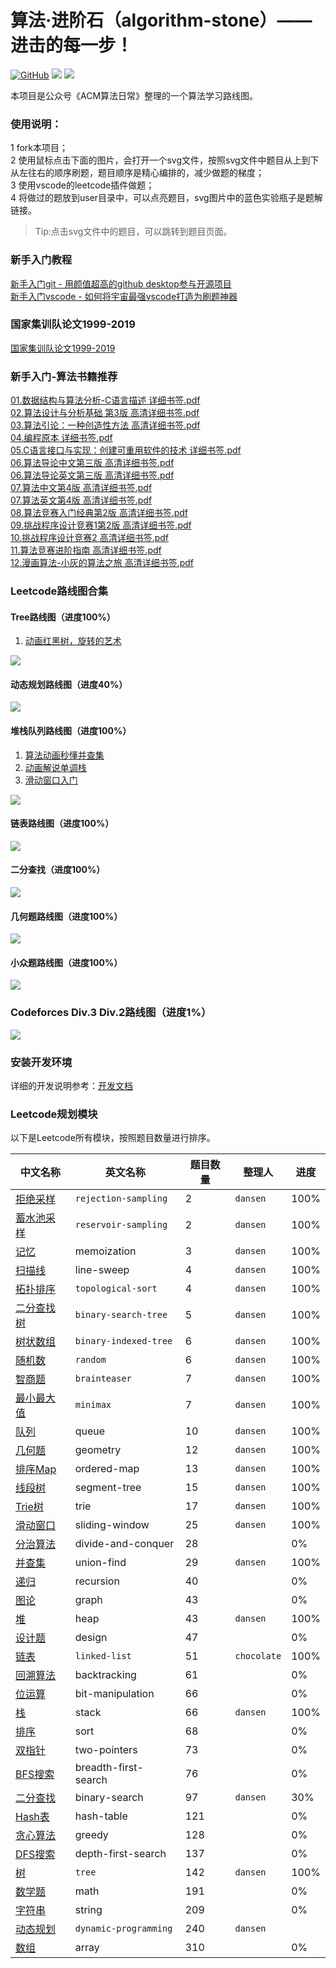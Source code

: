 # 算法·进阶石（algorithm-stone）—— 进击的每一步！

<p align='left'>
<a href="https://github.com/acm-clan/algorithm-stone" target="_blank"><img alt="GitHub" src="https://img.shields.io/github/stars/acm-clan/algorithm-stone?label=Stars&style=flat-square&logo=GitHub"></a>    <a href="https://oss.v8cloud.cn/markdown/72eeefe8497133dd56bbe3c56c794278.png" target="_blank"><img src="https://img.shields.io/badge/公众号-@ACM算法日常-000000.svg?style=flat-square&logo=WeChat"></a>    <a href="https://www.zhihu.com/people/acm-clan" target="_blank"><img src="https://img.shields.io/badge/知乎-@ACM算法日常-000000.svg?style=flat-square&logo=Zhihu"></a>
</p>

本项目是公众号《ACM算法日常》整理的一个算法学习路线图。

### 使用说明：
1 fork本项目；  
2 使用鼠标点击下面的图片，会打开一个svg文件，按照svg文件中题目从上到下从左往右的顺序刷题，题目顺序是精心编排的，减少做题的梯度；  
3 使用vscode的leetcode插件做题；  
4 将做过的题放到user目录中，可以点亮题目，svg图片中的蓝色实验瓶子是题解链接。  

> Tip:点击svg文件中的题目，可以跳转到题目页面。

### 新手入门教程
[新手入门git - 用颜值超高的github desktop参与开源项目](docs/how_to_use_git.md)  
[新手入门vscode - 如何将宇宙最强vscode打造为刷题神器](docs/how_to_use_vscode.md)  

### 国家集训队论文1999-2019
[国家集训队论文1999-2019](https://v8cloud.oss-cn-hangzhou.aliyuncs.com/acm-clan/book/%E5%9B%BD%E5%AE%B6%E9%9B%86%E8%AE%AD%E9%98%9F%E8%AE%BA%E6%96%871999-2019.zip)  

### 新手入门-算法书籍推荐
[01.数据结构与算法分析-C语言描述 详细书签.pdf](https://oss.v8cloud.cn/acm-clan/book/algorithm/01.%E6%95%B0%E6%8D%AE%E7%BB%93%E6%9E%84%E4%B8%8E%E7%AE%97%E6%B3%95%E5%88%86%E6%9E%90-C%E8%AF%AD%E8%A8%80%E6%8F%8F%E8%BF%B0%20%E8%AF%A6%E7%BB%86%E4%B9%A6%E7%AD%BE.pdf)<br>
[02.算法设计与分析基础  第3版 高清详细书签.pdf](https://v8cloud.oss-cn-hangzhou.aliyuncs.com/acm-clan/book/algorithm/02.%E7%AE%97%E6%B3%95%E8%AE%BE%E8%AE%A1%E4%B8%8E%E5%88%86%E6%9E%90%E5%9F%BA%E7%A1%80%20%20%E7%AC%AC3%E7%89%88%20%E9%AB%98%E6%B8%85%E8%AF%A6%E7%BB%86%E4%B9%A6%E7%AD%BE.pdf)<br>
[03.算法引论：一种创造性方法 高清详细书签.pdf](https://v8cloud.oss-cn-hangzhou.aliyuncs.com/acm-clan/book/algorithm/03.%E7%AE%97%E6%B3%95%E5%BC%95%E8%AE%BA%EF%BC%9A%E4%B8%80%E7%A7%8D%E5%88%9B%E9%80%A0%E6%80%A7%E6%96%B9%E6%B3%95%20%E9%AB%98%E6%B8%85%E8%AF%A6%E7%BB%86%E4%B9%A6%E7%AD%BE.pdf)<br>
[04.编程原本 详细书签.pdf](https://v8cloud.oss-cn-hangzhou.aliyuncs.com/acm-clan/book/algorithm/04.%E7%BC%96%E7%A8%8B%E5%8E%9F%E6%9C%AC%20%E8%AF%A6%E7%BB%86%E4%B9%A6%E7%AD%BE.pdf)<br>
[05.C语言接口与实现：创建可重用软件的技术 详细书签.pdf](https://v8cloud.oss-cn-hangzhou.aliyuncs.com/acm-clan/book/algorithm/05.C%E8%AF%AD%E8%A8%80%E6%8E%A5%E5%8F%A3%E4%B8%8E%E5%AE%9E%E7%8E%B0%EF%BC%9A%E5%88%9B%E5%BB%BA%E5%8F%AF%E9%87%8D%E7%94%A8%E8%BD%AF%E4%BB%B6%E7%9A%84%E6%8A%80%E6%9C%AF%20%E8%AF%A6%E7%BB%86%E4%B9%A6%E7%AD%BE.pdf)<br>
[06.算法导论中文第三版 高清详细书签.pdf](https://v8cloud.oss-cn-hangzhou.aliyuncs.com/acm-clan/book/algorithm/06.%E7%AE%97%E6%B3%95%E5%AF%BC%E8%AE%BA%E4%B8%AD%E6%96%87%E7%AC%AC%E4%B8%89%E7%89%88%20%E9%AB%98%E6%B8%85%E8%AF%A6%E7%BB%86%E4%B9%A6%E7%AD%BE.pdf)<br>
[06.算法导论英文第三版 高清详细书签.pdf](https://v8cloud.oss-cn-hangzhou.aliyuncs.com/acm-clan/book/algorithm/06.%E7%AE%97%E6%B3%95%E5%AF%BC%E8%AE%BA%E8%8B%B1%E6%96%87%E7%AC%AC%E4%B8%89%E7%89%88%20%E9%AB%98%E6%B8%85%E8%AF%A6%E7%BB%86%E4%B9%A6%E7%AD%BE.pdf)<br>
[07.算法中文第4版 高清详细书签.pdf](https://v8cloud.oss-cn-hangzhou.aliyuncs.com/acm-clan/book/algorithm/07.%E7%AE%97%E6%B3%95%E4%B8%AD%E6%96%87%E7%AC%AC4%E7%89%88%20%E9%AB%98%E6%B8%85%E8%AF%A6%E7%BB%86%E4%B9%A6%E7%AD%BE.pdf)<br>
[07.算法英文第4版 高清详细书签.pdf](https://v8cloud.oss-cn-hangzhou.aliyuncs.com/acm-clan/book/algorithm/07.%E7%AE%97%E6%B3%95%E8%8B%B1%E6%96%87%E7%AC%AC4%E7%89%88%20%E9%AB%98%E6%B8%85%E8%AF%A6%E7%BB%86%E4%B9%A6%E7%AD%BE.pdf)<br>
[08.算法竞赛入门经典第2版 高清详细书签.pdf](https://v8cloud.oss-cn-hangzhou.aliyuncs.com/acm-clan/book/algorithm/08.%E7%AE%97%E6%B3%95%E7%AB%9E%E8%B5%9B%E5%85%A5%E9%97%A8%E7%BB%8F%E5%85%B8%E7%AC%AC2%E7%89%88%20%E9%AB%98%E6%B8%85%E8%AF%A6%E7%BB%86%E4%B9%A6%E7%AD%BE.pdf)<br>
[09.挑战程序设计竞赛1第2版 高清详细书签.pdf](https://v8cloud.oss-cn-hangzhou.aliyuncs.com/acm-clan/book/algorithm/09.%E6%8C%91%E6%88%98%E7%A8%8B%E5%BA%8F%E8%AE%BE%E8%AE%A1%E7%AB%9E%E8%B5%9B1%E7%AC%AC2%E7%89%88%20%E9%AB%98%E6%B8%85%E8%AF%A6%E7%BB%86%E4%B9%A6%E7%AD%BE.pdf)<br>
[10.挑战程序设计竞赛2 高清详细书签.pdf](https://v8cloud.oss-cn-hangzhou.aliyuncs.com/acm-clan/book/algorithm/10.%E6%8C%91%E6%88%98%E7%A8%8B%E5%BA%8F%E8%AE%BE%E8%AE%A1%E7%AB%9E%E8%B5%9B2%20%E9%AB%98%E6%B8%85%E8%AF%A6%E7%BB%86%E4%B9%A6%E7%AD%BE.pdf)<br>
[11.算法竞赛进阶指南 高清详细书签.pdf](https://v8cloud.oss-cn-hangzhou.aliyuncs.com/acm-clan/book/algorithm/11.%E7%AE%97%E6%B3%95%E7%AB%9E%E8%B5%9B%E8%BF%9B%E9%98%B6%E6%8C%87%E5%8D%97%20%E9%AB%98%E6%B8%85%E8%AF%A6%E7%BB%86%E4%B9%A6%E7%AD%BE.pdf)<br>
[12.漫画算法-小灰的算法之旅 高清详细书签.pdf](https://v8cloud.oss-cn-hangzhou.aliyuncs.com/acm-clan/book/algorithm/12.%E6%BC%AB%E7%94%BB%E7%AE%97%E6%B3%95-%E5%B0%8F%E7%81%B0%E7%9A%84%E7%AE%97%E6%B3%95%E4%B9%8B%E6%97%85%20%E9%AB%98%E6%B8%85%E8%AF%A6%E7%BB%86%E4%B9%A6%E7%AD%BE.pdf)<br>

### Leetcode路线图合集

#### Tree路线图（进度100%）
1. [动画红黑树，旋转的艺术](https://mp.weixin.qq.com/s/2AfnnCALekwo4K_okRdpNg)  
<img src="https://raw.githubusercontent.com/acm-clan/algorithm-stone/main/images/leetcode_tree.svg">

#### 动态规划路线图（进度40%）
<img src="https://raw.githubusercontent.com/acm-clan/algorithm-stone/main/images/leetcode_dp.svg">

<!-- #### 并查集路线图（进度10%）
<img src="https://raw.githubusercontent.com/acm-clan/algorithm-stone/main/images/leetcode_union_find.svg"> -->

#### 堆栈队列路线图（进度100%）
1. [算法动画秒懂并查集](https://mp.weixin.qq.com/s/rF5bohHf3XfstGkjBawBuw)
2. [动画解说单调栈](https://mp.weixin.qq.com/s/XsYD1lkiILcMcd3_vRws7A)  
3. [滑动窗口入门](https://mp.weixin.qq.com/s/InpmYAfeesc7MHMCV50b-Q)  
<img src="https://raw.githubusercontent.com/acm-clan/algorithm-stone/main/images/leetcode_heap_stack_queue.svg">

#### 链表路线图（进度100%）
<img src="https://raw.githubusercontent.com/acm-clan/algorithm-stone/main/images/leetcode_linked_list.svg">

#### 二分查找（进度100%）
<img src="https://raw.githubusercontent.com/acm-clan/algorithm-stone/main/images/leetcode_binary_search.svg">

#### 几何题路线图（进度100%）
<img src="https://raw.githubusercontent.com/acm-clan/algorithm-stone/main/images/leetcode_geometry.svg">

#### 小众题路线图（进度100%）
<img src="https://raw.githubusercontent.com/acm-clan/algorithm-stone/main/images/leetcode_mini.svg">

### Codeforces Div.3 Div.2路线图（进度1%）
<img src="https://raw.githubusercontent.com/acm-clan/algorithm-stone/main/images/codeforces.svg">

### 安装开发环境

详细的开发说明参考：[开发文档](https://github.com/acm-clan/algorithm-stone/blob/main/docs/dev_zh.md)

### Leetcode规划模块
以下是Leetcode所有模块，按照题目数量进行排序。  

| 中文名称 | 英文名称 | 题目数量 | 整理人 | 进度 |
| ---- | ---- | ---- | ---- | ---- |
|[拒绝采样](https://leetcode-cn.com/tag/rejection-sampling)| `rejection-sampling`| 2 | `dansen` | 100% |  
|[蓄水池采样](https://leetcode-cn.com/tag/reservoir-sampling)| `reservoir-sampling` | 2 |`dansen` | 100% |  
|[记忆](https://leetcode-cn.com/tag/memoization)| memoization | 3 | `dansen`| 100% |  
|[扫描线](https://leetcode-cn.com/tag/line-sweep)| line-sweep | 4 |`dansen` | 100% |  
|[拓扑排序](https://leetcode-cn.com/tag/topological-sort)| `topological-sort` | 4 |`dansen` | 100% |  
|[二分查找树](https://leetcode-cn.com/tag/binary-search-tree)| `binary-search-tree` | 5 |`dansen` | 100% |  
|[树状数组](https://leetcode-cn.com/tag/binary-indexed-tree)| `binary-indexed-tree` | 6 |`dansen` | 100% |  
|[随机数](https://leetcode-cn.com/tag/random)| `random`  | 6 |`dansen` | 100% |
|[智商题](https://leetcode-cn.com/tag/brainteaser)| `brainteaser`  | 7 |`dansen` | 100% |
|[最小最大值](https://leetcode-cn.com/tag/minimax)| `minimax`  | 7 |`dansen` | 100% |
|[队列](https://leetcode-cn.com/tag/queue)| queue  | 10 |`dansen` | 100% |
|[几何题](https://leetcode-cn.com/tag/geometry)| geometry  | 12 | `dansen`| 100% |
|[排序Map](https://leetcode-cn.com/tag/ordered-map)| ordered-map  | 13 |`dansen` | 100% |
|[线段树](https://leetcode-cn.com/tag/segment-tree)| segment-tree  | 15 |`dansen` | 100% |
|[Trie树](https://leetcode-cn.com/tag/trie)| trie  | 17 |`dansen` | 100% |
|[滑动窗口](https://leetcode-cn.com/tag/sliding-window)| sliding-window  | 25 |`dansen` | 100% |
|[分治算法](https://leetcode-cn.com/tag/divide-and-conquer)| divide-and-conquer  | 28 | | 0% |
|[并查集](https://leetcode-cn.com/tag/union-find)| union-find  |  29  |`dansen` | 100% |
|[递归](https://leetcode-cn.com/tag/recursion)| recursion  | 40 | | 0% |
|[图论](https://leetcode-cn.com/tag/graph)| graph  | 43 | | 0% |
|[堆](https://leetcode-cn.com/tag/heap)| heap  |43  |`dansen` | 100% |
|[设计题](https://leetcode-cn.com/tag/design)| design  | 47 | | 0% |
|[链表](https://leetcode-cn.com/tag/linked-list)| `linked-list` | 51 |`chocolate` | 100% |
|[回溯算法](https://leetcode-cn.com/tag/backtracking)| backtracking  | 61 | | 0% |
|[位运算](https://leetcode-cn.com/tag/bit-manipulation)| bit-manipulation  | 66 | | 0% |
|[栈](https://leetcode-cn.com/tag/stack)| stack  | 66 |`dansen` | 100% |
|[排序](https://leetcode-cn.com/tag/sort)| sort  |68  | | 0% |
|[双指针](https://leetcode-cn.com/tag/two-pointers)| two-pointers  | 73 | | 0% |
|[BFS搜索](https://leetcode-cn.com/tag/breadth-first-search)| breadth-first-search  | 76 | | 0% |
|[二分查找](https://leetcode-cn.com/tag/binary-search)| binary-search  | 97 | `dansen`| 30% |
|[Hash表](https://leetcode-cn.com/tag/hash-table)| hash-table  | 121 | | 0% |
|[贪心算法](https://leetcode-cn.com/tag/greedy)| greedy  | 128 | | 0% |
|[DFS搜索](https://leetcode-cn.com/tag/depth-first-search)| depth-first-search  | 137 | | 0% |
|[树](https://leetcode-cn.com/tag/tree)| `tree`  | 142 |`dansen` | 100% |
|[数学题](https://leetcode-cn.com/tag/math)| math  | 191 | | 0% |
|[字符串](https://leetcode-cn.com/tag/string)| string  | 209 | | 0% |
|[动态规划](https://leetcode-cn.com/tag/dynamic-programming)| `dynamic-programming` | 240 | `dansen` | | 60% |
|[数组](https://leetcode-cn.com/tag/array)| array|310  | | 0% |


